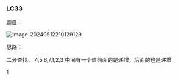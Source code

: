 ### LC33

题目：

![image-20240512210129129](C:\Users\Bangejuzi\AppData\Roaming\Typora\typora-user-images\image-20240512210129129.png)

思路：

二分查找， 4,5,6,7,1,2,3 中间有一个值前面的是递增，后面的也是递增

1

